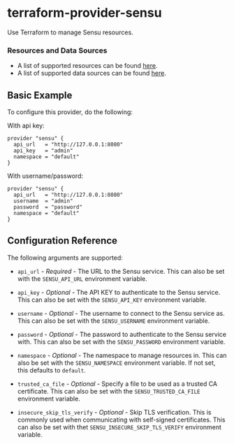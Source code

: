 # terraform-provider-sensu

Use Terraform to manage Sensu resources.

### Resources and Data Sources

* A list of supported resources can be found [here](resources).
* A list of supported data sources can be found [here](data_sources).

## Basic Example

To configure this provider, do the following:

With api key:
```hcl
provider "sensu" {
  api_url   = "http://127.0.0.1:8080"
  api_key   = "admin"
  namespace = "default"
}
```

With username/password:
```hcl
provider "sensu" {
  api_url   = "http://127.0.0.1:8080"
  username  = "admin"
  password  = "password"
  namespace = "default"
}
```

## Configuration Reference

The following arguments are supported:

* `api_url` - *Required* - The URL to the Sensu service. This can also be set
  with the `SENSU_API_URL` environment variable.

* `api_key` - *Optional* - The API KEY to authenticate to the Sensu service. This can also be set
  with the `SENSU_API_KEY` environment variable.

* `username` - *Optional* - The username to connect to the Sensu service as.
  This can also be set with the `SENSU_USERNAME` environment variable.

* `password` - *Optional* - The password to authenticate to the Sensu service
  with. This can also be set with the `SENSU_PASSWORD` environment variable.

* `namespace` - *Optional* - The namespace to manage resources in. This can
  also be set with the `SENSU_NAMESPACE` environment variable. If not set,
  this defaults to `default`.
  
* `trusted_ca_file` - *Optional* - Specify a file to be used as a trusted CA
  certificate. This can also be set with the `SENSU_TRUSTED_CA_FILE` environment
  variable.
  
* `insecure_skip_tls_verify` - *Optional* - Skip TLS verification. This is
  commonly used when communicating with self-signed certificates. This can also
  be set with thet `SENSU_INSECURE_SKIP_TLS_VERIFY` environment variable.
